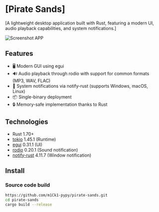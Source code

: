 # [Pirate Sands]

[A lightweight desktop application built with Rust, featuring a modern UI, audio playback capabilities, and system notifications.]

![Screenshot APP](https://github.com/user-attachments/assets/d437f0f0-e67e-4689-ba09-3addf28eedb9)

## Features
- 🖥️ Modern GUI using egui
- 🔊 Audio playback through rodio with support for common formats (MP3, WAV, FLAC)
- 🔔 System notifications via notify-rust (supports Windows, macOS, Linux)
- 📦 Single-binary deployment
- 🔒 Memory-safe implementation thanks to Rust

## Technologies
- Rust 1.70+
- [tokio](https://github.com/tokio-rs/tokio) 1.45.1 (Runtime)
- [egui](https://github.com/emilk/egui) 0.31.1 (UI)
- [rodio](https://github.com/RustAudio/rodio) 0.20.1 (Sound notification)
- [notify-rust](https://github.com/hoodie/notify-rust) 4.11.7 (Window notification)

## Install
### Source code build
```bash
https://github.com/m1Ck1-pypy/pirate-sands.git
cd pirate-sands
cargo build --release
